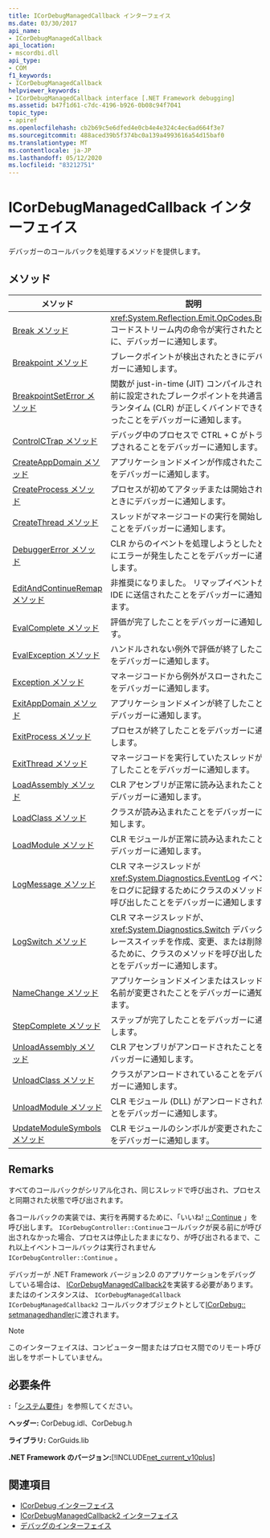 ```yaml
---
title: ICorDebugManagedCallback インターフェイス
ms.date: 03/30/2017
api_name:
- ICorDebugManagedCallback
api_location:
- mscordbi.dll
api_type:
- COM
f1_keywords:
- ICorDebugManagedCallback
helpviewer_keywords:
- ICorDebugManagedCallback interface [.NET Framework debugging]
ms.assetid: b47f1d61-c7dc-4196-b926-0b08c94f7041
topic_type:
- apiref
ms.openlocfilehash: cb2b69c5e6dfed4e0cb4e4e324c4ec6ad664f3e7
ms.sourcegitcommit: 488aced39b5f374bc0a139a4993616a54d15baf0
ms.translationtype: MT
ms.contentlocale: ja-JP
ms.lasthandoff: 05/12/2020
ms.locfileid: "83212751"
---
```

# <a name="icordebugmanagedcallback-interface"></a>ICorDebugManagedCallback インターフェイス
デバッガーのコールバックを処理するメソッドを提供します。  
  
## <a name="methods"></a>メソッド  
  
|メソッド|説明|  
|------------|-----------------|  
|[Break メソッド](icordebugmanagedcallback-break-method.md)|<xref:System.Reflection.Emit.OpCodes.Break>コードストリーム内の命令が実行されたときに、デバッガーに通知します。|  
|[Breakpoint メソッド](icordebugmanagedcallback-breakpoint-method.md)|ブレークポイントが検出されたときにデバッガーに通知します。|  
|[BreakpointSetError メソッド](icordebugmanagedcallback-breakpointseterror-method.md)|関数が just-in-time (JIT) コンパイルされる前に設定されたブレークポイントを共通言語ランタイム (CLR) が正しくバインドできなかったことをデバッガーに通知します。|  
|[ControlCTrap メソッド](icordebugmanagedcallback-controlctrap-method.md)|デバッグ中のプロセスで CTRL + C がトラップされることをデバッガーに通知します。|  
|[CreateAppDomain メソッド](icordebugmanagedcallback-createappdomain-method.md)|アプリケーションドメインが作成されたことをデバッガーに通知します。|  
|[CreateProcess メソッド](icordebugmanagedcallback-createprocess-method.md)|プロセスが初めてアタッチまたは開始されたときにデバッガーに通知します。|  
|[CreateThread メソッド](icordebugmanagedcallback-createthread-method.md)|スレッドがマネージコードの実行を開始したことをデバッガーに通知します。|  
|[DebuggerError メソッド](icordebugmanagedcallback-debuggererror-method.md)|CLR からのイベントを処理しようとしたときにエラーが発生したことをデバッガーに通知します。|  
|[EditAndContinueRemap メソッド](icordebugmanagedcallback-editandcontinueremap-method.md)|非推奨になりました。 リマップイベントが IDE に送信されたことをデバッガーに通知します。|  
|[EvalComplete メソッド](icordebugmanagedcallback-evalcomplete-method.md)|評価が完了したことをデバッガーに通知します。|  
|[EvalException メソッド](icordebugmanagedcallback-evalexception-method.md)|ハンドルされない例外で評価が終了したことをデバッガーに通知します。|  
|[Exception メソッド](icordebugmanagedcallback-exception-method.md)|マネージコードから例外がスローされたことをデバッガーに通知します。|  
|[ExitAppDomain メソッド](icordebugmanagedcallback-exitappdomain-method.md)|アプリケーションドメインが終了したことをデバッガーに通知します。|  
|[ExitProcess メソッド](icordebugmanagedcallback-exitprocess-method.md)|プロセスが終了したことをデバッガーに通知します。|  
|[ExitThread メソッド](icordebugmanagedcallback-exitthread-method.md)|マネージコードを実行していたスレッドが終了したことをデバッガーに通知します。|  
|[LoadAssembly メソッド](icordebugmanagedcallback-loadassembly-method.md)|CLR アセンブリが正常に読み込まれたことをデバッガーに通知します。|  
|[LoadClass メソッド](icordebugmanagedcallback-loadclass-method.md)|クラスが読み込まれたことをデバッガーに通知します。|  
|[LoadModule メソッド](icordebugmanagedcallback-loadmodule-method.md)|CLR モジュールが正常に読み込まれたことをデバッガーに通知します。|  
|[LogMessage メソッド](icordebugmanagedcallback-logmessage-method.md)|CLR マネージスレッドが <xref:System.Diagnostics.EventLog> イベントをログに記録するためにクラスのメソッドを呼び出したことをデバッガーに通知します。|  
|[LogSwitch メソッド](icordebugmanagedcallback-logswitch-method.md)|CLR マネージスレッドが、 <xref:System.Diagnostics.Switch> デバッグ/トレーススイッチを作成、変更、または削除するために、クラスのメソッドを呼び出したことをデバッガーに通知します。|  
|[NameChange メソッド](icordebugmanagedcallback-namechange-method.md)|アプリケーションドメインまたはスレッドの名前が変更されたことをデバッガーに通知します。|  
|[StepComplete メソッド](icordebugmanagedcallback-stepcomplete-method.md)|ステップが完了したことをデバッガーに通知します。|  
|[UnloadAssembly メソッド](icordebugmanagedcallback-unloadassembly-method.md)|CLR アセンブリがアンロードされたことをデバッガーに通知します。|  
|[UnloadClass メソッド](icordebugmanagedcallback-unloadclass-method.md)|クラスがアンロードされていることをデバッガーに通知します。|  
|[UnloadModule メソッド](icordebugmanagedcallback-unloadmodule-method.md)|CLR モジュール (DLL) がアンロードされたことをデバッガーに通知します。|  
|[UpdateModuleSymbols メソッド](icordebugmanagedcallback-updatemodulesymbols-method.md)|CLR モジュールのシンボルが変更されたことをデバッガーに通知します。|  
  
## <a name="remarks"></a>Remarks  
 すべてのコールバックがシリアル化され、同じスレッドで呼び出され、プロセスと同期された状態で呼び出されます。  
  
 各コールバックの実装では、実行を再開するために、「いいね! [:: Continue](icordebugcontroller-continue-method.md) 」を呼び出します。 `ICorDebugController::Continue`コールバックが戻る前にが呼び出されなかった場合、プロセスは停止したままになり、が呼び出されるまで、これ以上イベントコールバックは実行されません `ICorDebugController::Continue` 。  
  
 デバッガーが .NET Framework バージョン2.0 のアプリケーションをデバッグしている場合は、 [ICorDebugManagedCallback2](icordebugmanagedcallback2-interface.md)を実装する必要があります。 またはのインスタンスは、 `ICorDebugManagedCallback` `ICorDebugManagedCallback2` コールバックオブジェクトとして[ICorDebug:: setmanagedhandler](icordebug-setmanagedhandler-method.md)に渡されます。  
  
> [!NOTE]
> このインターフェイスは、コンピューター間またはプロセス間でのリモート呼び出しをサポートしていません。  
  
## <a name="requirements"></a>必要条件  
 **:**「[システム要件](../../get-started/system-requirements.md)」を参照してください。  
  
 **ヘッダー:** CorDebug.idl、CorDebug.h  
  
 **ライブラリ:** CorGuids.lib  
  
 **.NET Framework のバージョン:**[!INCLUDE[net_current_v10plus](../../../../includes/net-current-v10plus-md.md)]  
  
## <a name="see-also"></a>関連項目

- [ICorDebug インターフェイス](icordebug-interface.md)
- [ICorDebugManagedCallback2 インターフェイス](icordebugmanagedcallback2-interface.md)
- [デバッグのインターフェイス](debugging-interfaces.md)
